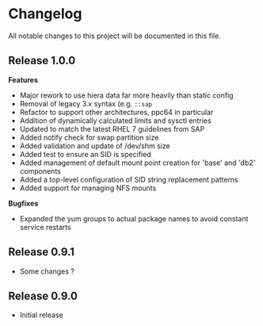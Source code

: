 # Changelog

All notable changes to this project will be documented in this file.

## Release 1.0.0

**Features**
* Major rework to use hiera data far more heavily than static config
* Removal of legacy 3.x syntax (e.g. `::sap`
* Refactor to support other architectures, ppc64 in particular
* Addition of dynamically calculated limits and sysctl entries
* Updated to match the latest RHEL 7 guidelines from SAP
* Added notify check for swap partition size
* Added validation and update of /dev/shm size
* Added test to ensure an SID is specified
* Added management of default mount point creation for 'base' and 'db2' components
* Added a top-level configuration of SID string replacement patterns
* Added support for managing NFS mounts 

**Bugfixes**
* Expanded the yum groups to actual package names to avoid constant service restarts

## Release 0.9.1
* Some changes ?

## Release 0.9.0
* Initial release
